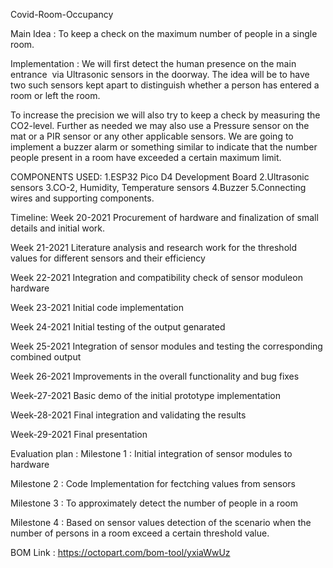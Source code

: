 Covid-Room-Occupancy 

Main Idea :
To keep a check on the maximum number of people in a single room.

Implementation :
We will first detect the human presence on the main entrance  via Ultrasonic sensors in the doorway.
The idea will be to have two such sensors kept apart to distinguish whether a person has entered a room or left the room.

To increase the precision we will also try to keep a check by measuring the CO2-level.
Further as needed we may also use a Pressure sensor on the mat or a PIR sensor or any other applicable sensors. We are going to implement a buzzer alarm or something similar to indicate that the number people present in a room have exceeded a certain maximum limit.

COMPONENTS USED:
1.ESP32 Pico D4 Development Board
2.Ultrasonic sensors
3.CO-2, Humidity, Temperature sensors
4.Buzzer
5.Connecting wires and supporting components.

Timeline:
Week 20-2021 Procurement of hardware and finalization of small details and initial work.

Week 21-2021 Literature analysis and research work for the threshold values for different sensors and their efficiency

Week 22-2021 Integration and compatibility check of sensor moduleon hardware

Week 23-2021 Initial code implementation

Week 24-2021 Initial testing of the output genarated

Week 25-2021 Integration of sensor modules and testing the corresponding combined output

Week 26-2021 Improvements in the overall functionality and bug fixes

Week-27-2021 Basic demo of the initial prototype implementation 

Week-28-2021 Final integration and validating the results

Week-29-2021 Final presentation


Evaluation plan :
Milestone 1 : Initial integration of sensor modules to hardware

Milestone 2 : Code Implementation for fectching values from sensors

Milestone 3 : To approximately detect the number of people in a room 

Milestone 4 : Based on sensor values detection of the scenario when the number of persons in a room exceed a certain threshold value.

BOM Link :
https://octopart.com/bom-tool/yxiaWwUz

